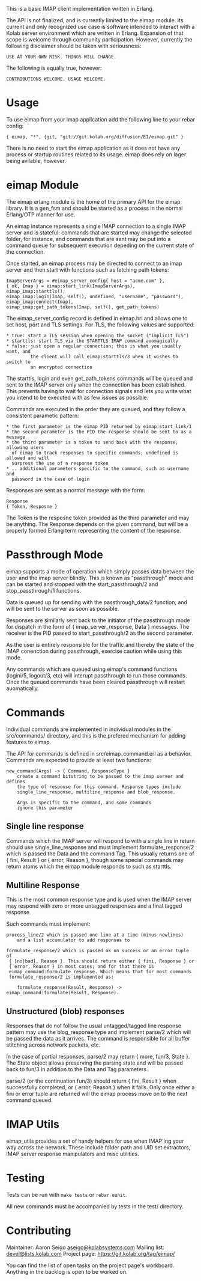 This is a basic IMAP client implementation written in Erlang.

The API is not finalized, and is currently limited to the eimap module. Its
current and only recognized use case is software intended to interact with a
Kolab server environment which are written in Erlang. Expansion of that scope
is welcome through community participation. However, currently the following
disclaimer should be taken with seriousness:

    USE AT YOUR OWN RISK. THINGS WILL CHANGE.

The following is equally true, however:

    CONTRIBUTIONS WELCOME. USAGE WELCOME.

Usage
=====

To use eimap from your imap application add the following line to your rebar
config:

    { eimap, "*", {git, "git://git.kolab.org/diffusion/EI/eimap.git" }

There is no need to start the eimap application as it does not have any process
or startup routines related to its usage. eimap does rely on lager being avilable,
however.

eimap Module
============
The eimap erlang module is the home of the primary API for the eimap library. It
is a gen_fsm and should be started as a process in the normal Erlang/OTP manner for
use. 

An eimap instance represents a single IMAP connection to a single IMAP server
and is stateful: commands that are started may change the selected folder, for
instance, and commands that are sent may be put into a command queue for subsequent
execution depeding on the current state of the connection.

Once started, an eimap process may be directed to connect to an imap server
and then start with functions such as fetching path tokens:

    ImapServerArgs = #eimap_server_config{ host = "acme.com" },
    { ok, Imap } = eimap:start_link(ImapServerArgs),
    eimap_imap:starttls(),
    eimap_imap:login(Imap, self(), undefined, "username", "password"),
    eimap_imap:connect(Imap),
    eimap_imap:get_path_tokens(Imap, self(), get_path_tokens)

The eimap_server_config record is defined in eimap.hrl and allows one to set
host, port and TLS settings. For TLS, the following values are supported:

    * true: start a TLS session when opening the socket ("implicit TLS")
    * starttls: start TLS via the STARTTLS IMAP command auomagically
    * false: just open a regular connection; this is what you usually want, and
             the client will call eimap:starttls/3 when it wishes to switch to
             an encrypted connection

The starttls, login and even get_path_tokens commands will be
queued and sent to the IMAP server only when the connection has been established.
This prevents having to wait for connection signals and lets you write what you
intend to be executed with as few issues as possible.

Commands are executed in the order they are queued, and they follow a consistent
parametic pattern:

    * the first parameter is the eimap PID returned by eimap:start_link/1
    * the second parameter is the PID the response should be sent to as a message
    * the third parameter is a token to send back with the response, allowing users
      of eimap to track responses to specific commands; undefined is allowed and will
      surpress the use of a response token
    * .. additional parameters specific to the command, such as username and
      password in the case of login

Responses are sent as a normal message with the form:

    Response
    { Token, Resposne }

The Token is the resposne token provided as the third parameter and may be anything.
The Response depends on the given command, but will be a properly formed Erlang term
representing the content of the response.

Passthrough Mode
================
eimap supports a mode of operation which simply passes data between the user
and the imap server blindly. This is known as "passthrough" mode and can be
started and stopped with the start_passthrough/2 and stop_passthrough/1
functions.

Data is queued up for sending with the passthrough_data/2 function, and will be
sent to the server as soon as possible.

Responses are similarly sent back to the initiator of the passthrough mode
for dispatch in the form of { imap_server_response, Data } messages. The receiver
is the PID passed to start_passthrough/2 as the second parameter.

As the user is entirely responsible for the traffic and thereby the state
of the IMAP conenction during passthrough, exercise caution while using
this mode.

Any commands which are queued using eimap's command functions (logini/5,
logout/3, etc) will interupt passthrough to run those commands. Once the queued
commands have been cleared passthrough will restart auomatically.

Commands
========

Individual commands are implemented in individual modules in the src/commands/
directory, and this is the prefered mechanism for adding features to eimap.

The API for commands is defined in src/eimap_command.erl as a behavior. Commands
are expected to provide at least two functions:

    new_command(Args) -> { Command, ResponseType }
        create a command bitstring to be passed to the imap server and defines
        the type of response for this command. Response types include
        single_line_response, multiline_response and blob_response.

        Args is specific to the command, and some commands
        ignore this parameter

Single line response
--------------------
Commands which the IMAP server will respond to with a single line in return
should use single_line_response and must implement formulate_response/2 which
is passed the Data and the command Tag. This usually returns one of
{ fini, Result } or { error, Reason }, though some special commands may return
atoms which the eimap module responds to such as starttls.

Multiline Response
------------------
This is the most common response type and is used when the IMAP server may
respond with zero or more untagged responses and a final tagged response.

Such commands must implement:

    process_line/2 which is passed one line at a time (minus newlines)
        and a list accumulator to add responses to

    formulate_response/2 which is passed ok on success or an error tuple of 
     { [no|bad], Reason }. This should return either { fini, Response } or
     { error, Reason } in most cases; and for that there is
     eimap_command:formulate_response. Which means that for most commands
     formulate_response/2 is implemented as:

        formulate_response(Result, Response) -> eimap_command:formulate(Result, Response).

Unstructured (blob) responses
-----------------------------
Responses that do not follow the usual untagged/tagged line response pattern
may use the blog_response type and implement parse/2 which will be passed
the data as it arrives. The command is responsible for all buffer stitching
across network packets, etc.

In the case of partial responses, parse/2 may return { more, fun/3, State }.
The State object allows preserving the parsing state and will be passed back to
fun/3 in addition to the Data and Tag parameters.

parse/2 (or the continuation fun/3) should return { fini, Result } when 
successfully completed, or { error, Reason } when it fails. Only once either a
fini or error tuple are returned will the eimap process move on to the next
command queued.

IMAP Utils
==========

eimap_utils provides a set of handy helpers for use when IMAP'ing your way
across the network. These include folder path and UID set extractors, IMAP
server response manipulators and misc utilities.

Testing
=======
Tests can be run with `make tests` or `rebar eunit`.

All new commands must be accompanied by tests in the test/ directory.

Contributing
============
Maintainer: Aaron Seigo <aseigo@kolabsystems.com>
Mailing list: devel@lists.kolab.com
Project page: https://git.kolab.org/tag/eimap/

You can find the list of open tasks on the project page's workboard. Anything
in the backlog is open to be worked on.
